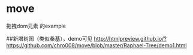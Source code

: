 # move
拖拽dom元素 的example


##新增树图（类似桑基），demo可见
http://htmlpreview.github.io/?https://github.com/chro008/move/blob/master/Raphael-Tree/demo1.html
